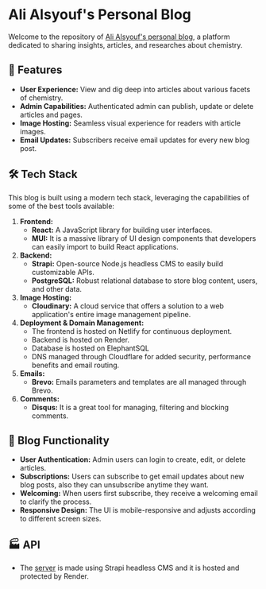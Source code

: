 # Ali Alsyouf's Personal Blog

Welcome to the repository of [Ali Alsyouf's personal blog](https://ali-alsyouf.netlify.app/), a platform dedicated to sharing insights, articles, and researches about chemistry.

## 🚀 Features

- **User Experience:** View and dig deep into articles about various facets of chemistry.
- **Admin Capabilities:** Authenticated admin can publish, update or delete articles and pages.
- **Image Hosting:** Seamless visual experience for readers with article images.
- **Email Updates:** Subscribers receive email updates for every new blog post.

## 🛠️ Tech Stack

This blog is built using a modern tech stack, leveraging the capabilities of some of the best tools available:

1. **Frontend:**
   - **React:** A JavaScript library for building user interfaces.
   - **MUI:** It is a massive library of UI design components that developers can easily import to build React applications.
2. **Backend:**
   - **Strapi:** Open-source Node.js headless CMS to easily build customizable APIs.
   - **PostgreSQL:** Robust relational database to store blog content, users, and other data.
3. **Image Hosting:**
   - **Cloudinary:** A cloud service that offers a solution to a web application's entire image management pipeline.
4. **Deployment & Domain Management:**
   - The frontend is hosted on Netlify for continuous deployment.
   - Backend is hosted on Render.
   - Database is hosted on ElephantSQL
   - DNS managed through Cloudflare for added security, performance benefits and email routing.
5. **Emails:**
   - **Brevo:** Emails parameters and templates are all managed through Brevo.
6. **Comments:**
   - **Disqus:** It is a great tool for managing, filtering and blocking comments.

## 📝 Blog Functionality

- **User Authentication:** Admin users can login to create, edit, or delete articles.
- **Subscriptions:** Users can subscribe to get email updates about new blog posts, also they can unsubscribe anytime they want.
- **Welcoming:** When users first subscribe, they receive a welcoming email to clarify the process.
- **Responsive Design:** The UI is mobile-responsive and adjusts according to different screen sizes.

## 🏭 API

- The [server](https://github.com/alsyoufomar/strapi-api) is made using Strapi headless CMS and it is hosted and protected by Render.

